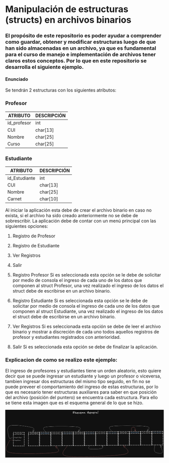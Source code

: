 # Manipulación de estructuras (structs) en archivos binarios

### El propósito de este repositorio es poder ayudar a comprender como guardar, obtener y modificar estructuras luego de que han sido almacenadas en un archivo, ya que es fundamental para el curso de manejo e implementación de archivos tener claros estos conceptos. Por lo que en este repositorio se desarrolla el siguiente ejemplo.



#### **Enunciado**

Se tendrán 2 estructuras con los siguientes atributos:

### Profesor

| ATRIBUTO    | DESCRIPCIÓN |
| ----------- | ----------- |
| id_profesor | int         |
| CUI         | char[13]    |
| Nombre      | char[25]    |
| Curso       | char[25]    |

### Estudiante

| ATRIBUTO      | DESCRIPCIÓN |
| ------------- | ----------- |
| id_Estudiante | int         |
| CUI           | char[13]    |
| Nombre        | char[25]    |
| Carnet        | char[10]    |

Al iniciar la aplicación esta debe de crear el archivo binario en caso no exista, si el archivo
ha sido creado anteriormente no se debe de sobrescribir. La aplicación debe de contar con
un menú principal con las siguientes opciones:
1. Registro de Profesor
2. Registro de Estudiante
3. Ver Registros
4. Salir

5. Registro Profesor
  Si es seleccionada esta opción se le debe de solicitar por medio de consola el ingreso
  de cada uno de los datos que componen al struct Profesor, una vez realizado el ingreso
  de los datos el struct debe de escribirse en un archivo binario.
6. Registro Estudiante
  Si es seleccionada esta opción se le debe de solicitar por medio de consola el ingreso
  de cada uno de los datos que componen al struct Estudiante, una vez realizado el
  ingreso de los datos el struct debe de escribirse en un archivo binario.
7. Ver Registros
  Si es seleccionada esta opción se debe de leer el archivo binario y mostrar a discreción
  de cada uno todos aquellos registros de profesor y estudiantes registrados con
  anterioridad.
8. Salir
  Si es seleccionada esta opción se debe de finalizar la aplicación.



### Explicacion de como se realizo este ejemplo:

El ingreso de profesores y estudiantes tiene un orden aleatorio, esto quiere decir que se puede ingresar un estudiante y luego un profesor o viceversa, tambien ingresar dos estructuras del mismo tipo seguido, en fin no se puede preveer el comportamiento del ingreso de estas estructuras, por lo que es necesario tener estructuras auxiliares para saber en que posición del archivo (posición del puntero) se encuentra cada estructura. Para ello se tiene esta imagen que es el esquema general de lo que se hizo.

![Esquema general - elaboracion propia](https://github.com/edinfusion/MIA_Tutorial/blob/8e695bc0668e7a327b93088fc10a24b90531f5ce/images/esquemageneral%20.png)